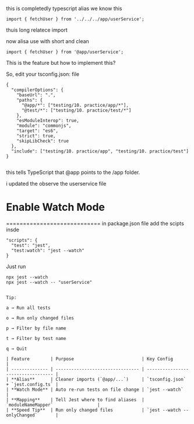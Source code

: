 this is completedly typescript alias we know this

```
import { fetchUser } from '../../../app/userService';
```

thuis long relatece import

now alisa use with short and clean

```
import { fetchUser } from '@app/userService';
```

This is the feature but how to implement this?

So, edit your tsconfig.json: file

```
{
  "compilerOptions": {
    "baseUrl": ".",
    "paths": {
      "@app/*": ["testing/10. practice/app/*"],
      "@test/*": ["testing/10. practice/test/*"]
    },
    "esModuleInterop": true,
    "module": "commonjs",
    "target": "es6",
    "strict": true,
    "skipLibCheck": true
  },
  "include": ["testing/10. practice/app", "testing/10. practice/test"]
}


```

this tells TypeScript that @app points to the /app folder.

i updated the observe the userservice file


# Enable Watch Mode   
============================
in package.json file add the scipts insde

```
"scripts": {
  "test": "jest",
  "test:watch": "jest --watch"
}

```


Just run 

```
npx jest --watch
npx jest --watch -- "userService"


```

```
Tip:

a → Run all tests

o → Run only changed files

p → Filter by file name

t → Filter by test name

q → Quit

```

```
| Feature        | Purpose                          | Key Config                         |
| -------------- | -------------------------------- | ---------------------------------- |
| **Alias**      | Cleaner imports (`@app/...`)     | `tsconfig.json` + `jest.config.ts` |
| **Watch Mode** | Auto re-run tests on file change | `jest --watch`                     |
| **Mapping**    | Tell Jest where to find aliases  | `moduleNameMapper`                 |
| **Speed Tip**  | Run only changed files           | `jest --watch --onlyChanged`       |


```
